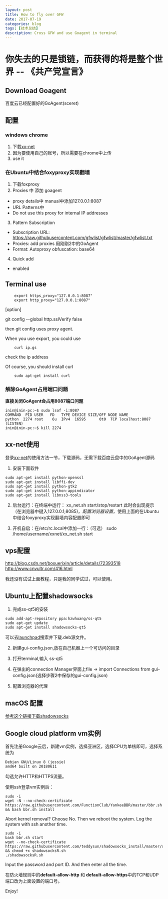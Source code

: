 ```yaml
---
layout: post
title: How to fly over GFW
date: 2017-07-19
categories: blog
tags: [技术总结]
description: Cross GFW and use Goagent in terminal
---
```


# 你失去的只是锁链，而获得的将是整个世界  --  《共产党宣言》

## Download Goagent

百度云已经配置好的GoAgent(sceret)

## 配置

### windows chrome

1. 下载[xx-net](https://github.com/bryanibit/XX-Net)
2. 因为要使用自己的账号，所以需要在chrome中上传
3. use it

### 在Ubuntu中结合foxyproxy实现翻墙

1. 下载foxproxy
2. Proxies 中 添加 goagent
* proxy details中 manual中添加127.0.0.1:8087
* URL Patterns中
* Do not use this proxy for internal IP addresses
3. Pattern Subscription
* Subscription URL: https://raw.githubusercontent.com/gfwlist/gfwlist/master/gfwlist.txt
* Proxies: add proxies 用刚刚2中的GoAgent
* Format: Autoproxy   obfuscation: base64
4. Quick add
* enabled

## Terminal use

        export https_proxy="127.0.0.1:8087"
        export http_proxy="127.0.0.1:8087"

[option]

git config --global http.sslVerify false

then git config uses proxy agent.

When you use export, you could use 
      
        curl ip.gs

check the ip address

Of course, you should install curl

        sudo apt-get install curl

### 解除GoAgent占用端口问题

**直接关闭GoAgent会占用8087端口问题**

```
inin@inin-pc:~$ sudo lsof -i:8087
COMMAND  PID USER   FD   TYPE DEVICE SIZE/OFF NODE NAME
python  2274 root    6u  IPv4  16595      0t0  TCP localhost:8087 (LISTEN)
inin@inin-pc:~$ kill 2274
```

## xx-net使用

登录[xx-net](https://github.com/XX-net/XX-Net/wiki/How-to-use)的使用方法一节，下载源码，无需下载百度云盘中的GoAgent源码

1. 安装下面软件
```
sudo apt-get install python-openssl
sudo apt-get install libffi-dev
sudo apt-get install python-gtk2
sudo apt-get install python-appindicator
sudo apt-get install libnss3-tools
```
2. 后台运行：在终端中运行：
         xx_net.sh start/stop/restart
此时会出现提示（在浏览器中键入127.0.0.1;8085)，*配置浏览器设置*，使用上面的在Ubuntu中结合foxyproxy实现翻墙内容配置即可

3. 开机自启：在/etc/rc.local中添加一行：（可选）
sudo /home/username/xxnet/xx_net.sh start

## vps配置

http://blog.csdn.net/boxuerixin/article/details/72393518
http://www.cnvultr.com/416.html

我还没有试试上面教程，只是我的同学试过，可以使用。

## Ubuntu上配置shadowsocks

1. 完成ss-qt5的安装

```
sudo add-apt-repository ppa:hzwhuang/ss-qt5
sudo apt-get update
sudo apt-get install shadowsocks-qt5
```

可以去[launchpad](https://launchpad.net/)搜索并下载.deb源文件。

2. 新建gui-config.json,放在自己机器上一个可访问的目录

3. 打开terminal,输入 ss-qt5

4. 在弹出的connection Manager界面上file -> import Connections from gui-config.json(选择步骤2中保存的gui-config.json)

5. 配置浏览器的代理

## macOS 配置

[参考这个链接下载shadowsocks](https://lvii.gitbooks.io/outman/content/)

## Google cloud platform vm实例

首先注册Google云后，新建vm实例，选择亚洲区，选择CPU为单核即可，选择系统为

```
Debian GNU/Linux 8 (jessie)
amd64 built on 20180611
```

勾选允许HTTP和HTTPS流量。

使用ssh登录vm实例后：

```
sudo -i
wget -N --no-check-certificate https://raw.githubusercontent.com/FunctionClub/YankeeBBR/master/bbr.sh && bash bbr.sh install
```

Abort kernel removal? Choose No. Then we reboot the system. Log the system with ssh another time.

```
sudo -i
bash bbr.sh start
wget --no-check-certificate https://raw.githubusercontent.com/teddysun/shadowsocks_install/master/shadowsocksR.sh && chmod +x shadowsocksR.sh
./shadowsocksR.sh
```

Input the password and port ID. And then enter all the time.

在防火墙规则中的**default-allow-http** 和 **default-allow-https**中的TCP和UDP端口改为上面设置的端口号。

Enjoy!
